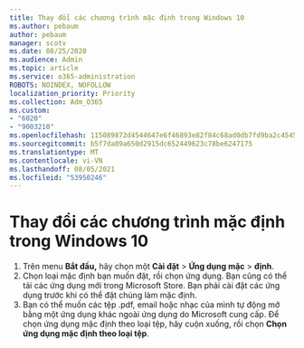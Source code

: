```yaml
---
title: Thay đổi các chương trình mặc định trong Windows 10
ms.author: pebaum
author: pebaum
manager: scotv
ms.date: 08/25/2020
ms.audience: Admin
ms.topic: article
ms.service: o365-administration
ROBOTS: NOINDEX, NOFOLLOW
localization_priority: Priority
ms.collection: Adm_O365
ms.custom:
- "6020"
- "9003210"
ms.openlocfilehash: 115089872d4544647e6f46893e82f84c68ad0db7fd9ba2c454590929f599888e
ms.sourcegitcommit: b5f7da89a650d2915dc652449623c78be6247175
ms.translationtype: MT
ms.contentlocale: vi-VN
ms.lasthandoff: 08/05/2021
ms.locfileid: "53950246"
---
```

# <a name="change-default-programs-in-windows-10"></a>Thay đổi các chương trình mặc định trong Windows 10

1. Trên menu **Bắt đầu,** hãy chọn một **Cài đặt**  >  **Ứng dụng mặc**  >  **định**.
2. Chọn loại mặc định bạn muốn đặt, rồi chọn ứng dụng. Bạn cũng có thể tải các ứng dụng mới trong Microsoft Store. Bạn phải cài đặt các ứng dụng trước khi có thể đặt chúng làm mặc định.
3. Bạn có thể muốn các tệp .pdf, email hoặc nhạc của mình tự động mở bằng một ứng dụng khác ngoài ứng dụng do Microsoft cung cấp. Để chọn ứng dụng mặc định theo loại tệp, hãy cuộn xuống, rồi chọn  **Chọn ứng dụng mặc định theo loại tệp**.